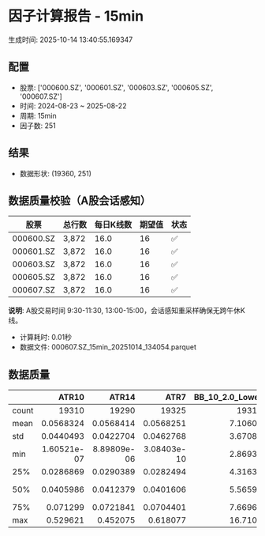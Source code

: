 # 因子计算报告 - 15min

生成时间: 2025-10-14 13:40:55.169347

## 配置

- 股票: ['000600.SZ', '000601.SZ', '000603.SZ', '000605.SZ', '000607.SZ']
- 时间: 2024-08-23 ~ 2025-08-22
- 周期: 15min
- 因子数: 251

## 结果

- 数据形状: (19360, 251)

## 数据质量校验（A股会话感知）

| 股票 | 总行数 | 每日K线数 | 期望值 | 状态 |
|------|--------|----------|--------|------|
| 000600.SZ | 3,872 | 16.0 | 16 | ✅ |
| 000601.SZ | 3,872 | 16.0 | 16 | ✅ |
| 000603.SZ | 3,872 | 16.0 | 16 | ✅ |
| 000605.SZ | 3,872 | 16.0 | 16 | ✅ |
| 000607.SZ | 3,872 | 16.0 | 16 | ✅ |

**说明**: A股交易时间 9:30-11:30, 13:00-15:00，会话感知重采样确保无跨午休K线。
- 计算耗时: 0.01秒
- 数据文件: 000607.SZ_15min_20251014_134054.parquet

## 数据质量

|       |           ATR10 |           ATR14 |            ATR7 |   BB_10_2.0_Lower |   BB_10_2.0_Middle |   BB_10_2.0_Upper |   BB_10_2.0_Width |   BB_15_2.0_Lower |   BB_15_2.0_Middle |   BB_15_2.0_Upper |   BB_15_2.0_Width |   BB_20_2.0_Lower |   BB_20_2.0_Middle |   BB_20_2.0_Upper |   BB_20_2.0_Width |     BOLB_20 |       CCI10 |       CCI14 |       CCI20 |       EMA12 |       EMA15 |       EMA20 |        EMA3 |        EMA5 |        EMA8 |     FIXLB10 |      FIXLB3 |      FIXLB5 |      FIXLB8 |      FMAX10 |      FMAX15 |      FMAX20 |       FMAX5 |     FMEAN10 |     FMEAN15 |     FMEAN20 |      FMEAN5 |      FMIN10 |      FMIN15 |      FMIN20 |       FMIN5 |      FSTD10 |      FSTD15 |      FSTD20 |       FSTD5 |     LEXLB10 |      LEXLB3 |      LEXLB5 |      LEXLB8 |        MA10 |        MA15 |        MA20 |         MA3 |         MA5 |         MA8 |           MACD |   MACD_12_26_9 |     MACD_6_13_4 |     MACD_8_17_5 |       MACD_HIST |    MACD_SIGNAL |    MEANLB10 |     MEANLB3 |     MEANLB5 |     MEANLB8 |        MSTD10 |        MSTD15 |         MSTD5 |      Momentum1 |     Momentum10 |     Momentum12 |     Momentum15 |     Momentum20 |      Momentum3 |      Momentum5 |      Momentum8 |               OBV |   OBV_SMA10 |   OBV_SMA15 |   OBV_SMA20 |    OBV_SMA5 |   Position10 |   Position12 |   Position15 |   Position20 |   Position25 |   Position30 |    Position5 |    Position8 |        RAND |      RANDNX |       RANDX |       RPROB |     RPROBCX |     RPROBNX |      RPROBX |         RSI |       RSI10 |       RSI14 |         RSI7 |        STCX |           STOCH |    STOCH_10_14 |     STOCH_14_20 |      STOCH_7_10 |         STX |   TA_ADXR_14 |   TA_ADX_14 |   TA_APO_fastperiod12_matype0_slowperiod26 |   TA_AROONOSC_14 |   TA_AROON_14_down |   TA_AROON_14_up |   TA_CCI_14 |   TA_CDL2CROWS |   TA_CDL3BLACKCROWS |   TA_CDL3INSIDE |   TA_CDL3LINESTRIKE |   TA_CDL3OUTSIDE |   TA_CDL3STARSINSOUTH |   TA_CDL3WHITESOLDIERS |   TA_CDLABANDONEDBABY |   TA_CDLADVANCEBLOCK |   TA_CDLBELTHOLD |   TA_CDLBREAKAWAY |   TA_CDLCLOSINGMARUBOZU |   TA_CDLCONCEALBABYSWALL |   TA_CDLCOUNTERATTACK |   TA_CDLDARKCLOUDCOVER |   TA_CDLDOJI |   TA_CDLDOJISTAR |   TA_CDLDRAGONFLYDOJI |   TA_CDLENGULFING |   TA_CDLEVENINGDOJISTAR |   TA_CDLEVENINGSTAR |   TA_CDLGAPSIDESIDEWHITE |   TA_CDLGRAVESTONEDOJI |   TA_CDLHAMMER |   TA_CDLHANGINGMAN |   TA_CDLHARAMI |   TA_CDLHARAMICROSS |   TA_CDLHIGHWAVE |   TA_CDLHIKKAKE |   TA_CDLHOMINGPIGEON |   TA_CDLIDENTICAL3CROWS |   TA_CDLINNECK |   TA_CDLINVERTEDHAMMER |   TA_CDLKICKING |   TA_CDLKICKINGBYLENGTH |   TA_CDLLADDERBOTTOM |   TA_CDLLONGLEGGEDDOJI |   TA_CDLLONGLINE |   TA_CDLMARUBOZU |   TA_CDLMATCHINGLOW |   TA_CDLMATHOLD |   TA_CDLMORNINGDOJISTAR |   TA_CDLMORNINGSTAR |   TA_CDLONNECK |   TA_CDLPIERCING |   TA_CDLRICKSHAWMAN |   TA_CDLRISEFALL3METHODS |   TA_CDLSEPARATINGLINES |   TA_CDLSHOOTINGSTAR |   TA_CDLSHORTLINE |   TA_CDLSPINNINGTOP |   TA_CDLSTALLEDPATTERN |   TA_CDLSTICKSANDWICH |   TA_CDLTAKURI |   TA_CDLTASUKIGAP |   TA_CDLTHRUSTING |   TA_CDLTRISTAR |   TA_CDLUNIQUE3RIVER |   TA_CDLUPSIDEGAP2CROWS |   TA_CDLXSIDEGAP3METHODS |   TA_DEMA_10 |   TA_DEMA_20 |   TA_DEMA_5 |    TA_DX_14 |   TA_EMA_10 |   TA_EMA_20 |   TA_EMA_30 |    TA_EMA_5 |   TA_EMA_60 |   TA_KAMA_10 |   TA_KAMA_20 |   TA_MFI_14 |   TA_MIDPRICE_10 |   TA_MIDPRICE_20 |   TA_MIDPRICE_5 |   TA_MOM_10 |   TA_ROCP_10 |   TA_ROCR100_10 |   TA_ROCR_10 |    TA_ROC_10 |   TA_RSI_14 |      TA_SAR |   TA_SMA_10 |   TA_SMA_20 |   TA_SMA_30 |    TA_SMA_5 |   TA_SMA_60 |   TA_STOCHF_D |   TA_STOCHF_K |   TA_STOCHRSI_fastd_period3_fastk_period5_timeperiod14_D |   TA_STOCHRSI_fastd_period3_fastk_period5_timeperiod14_K |   TA_STOCH_D |   TA_STOCH_K |    TA_T3_10 |    TA_T3_20 |     TA_T3_5 |   TA_TEMA_10 |   TA_TEMA_20 |   TA_TEMA_5 |   TA_TRIMA_10 |   TA_TRIMA_20 |   TA_TRIMA_5 |   TA_TRIX_14 |   TA_ULTOSC_timeperiod17_timeperiod214_timeperiod328 |   TA_WILLR_14 |   TA_WMA_10 |   TA_WMA_20 |    TA_WMA_5 |      TRENDLB10 |      TRENDLB3 |      TRENDLB5 |       TRENDLB8 |        Trend10 |       Trend12 |       Trend15 |       Trend20 |       Trend25 |        Trend5 |         Trend8 |      VWAP10 |      VWAP15 |      VWAP20 |      VWAP25 |      VWAP30 |   Volume_Momentum10 |   Volume_Momentum15 |   Volume_Momentum20 |   Volume_Momentum25 |   Volume_Momentum30 |   Volume_Ratio10 |   Volume_Ratio15 |   Volume_Ratio20 |   Volume_Ratio25 |   Volume_Ratio30 |    WILLR14 |    WILLR18 |    WILLR21 |     WILLR9 |
|:------|----------------:|----------------:|----------------:|------------------:|-------------------:|------------------:|------------------:|------------------:|-------------------:|------------------:|------------------:|------------------:|-------------------:|------------------:|------------------:|------------:|------------:|------------:|------------:|------------:|------------:|------------:|------------:|------------:|------------:|------------:|------------:|------------:|------------:|------------:|------------:|------------:|------------:|------------:|------------:|------------:|------------:|------------:|------------:|------------:|------------:|------------:|------------:|------------:|------------:|------------:|------------:|------------:|------------:|------------:|------------:|------------:|------------:|------------:|------------:|---------------:|---------------:|----------------:|----------------:|----------------:|---------------:|------------:|------------:|------------:|------------:|--------------:|--------------:|--------------:|---------------:|---------------:|---------------:|---------------:|---------------:|---------------:|---------------:|---------------:|------------------:|------------:|------------:|------------:|------------:|-------------:|-------------:|-------------:|-------------:|-------------:|-------------:|-------------:|-------------:|------------:|------------:|------------:|------------:|------------:|------------:|------------:|------------:|------------:|------------:|-------------:|------------:|----------------:|---------------:|----------------:|----------------:|------------:|-------------:|------------:|-------------------------------------------:|-----------------:|-------------------:|-----------------:|------------:|---------------:|--------------------:|----------------:|--------------------:|-----------------:|----------------------:|-----------------------:|----------------------:|---------------------:|-----------------:|------------------:|------------------------:|-------------------------:|----------------------:|-----------------------:|-------------:|-----------------:|----------------------:|------------------:|------------------------:|--------------------:|-------------------------:|-----------------------:|---------------:|-------------------:|---------------:|--------------------:|-----------------:|----------------:|---------------------:|------------------------:|---------------:|-----------------------:|----------------:|------------------------:|---------------------:|-----------------------:|-----------------:|-----------------:|--------------------:|----------------:|------------------------:|--------------------:|---------------:|-----------------:|--------------------:|-------------------------:|------------------------:|---------------------:|------------------:|--------------------:|-----------------------:|----------------------:|---------------:|------------------:|------------------:|----------------:|---------------------:|------------------------:|-------------------------:|-------------:|-------------:|------------:|------------:|------------:|------------:|------------:|------------:|------------:|-------------:|-------------:|------------:|-----------------:|-----------------:|----------------:|------------:|-------------:|----------------:|-------------:|-------------:|------------:|------------:|------------:|------------:|------------:|------------:|------------:|--------------:|--------------:|---------------------------------------------------------:|---------------------------------------------------------:|-------------:|-------------:|------------:|------------:|------------:|-------------:|-------------:|------------:|--------------:|--------------:|-------------:|-------------:|-----------------------------------------------------:|--------------:|------------:|------------:|------------:|---------------:|--------------:|--------------:|---------------:|---------------:|--------------:|--------------:|--------------:|--------------:|--------------:|---------------:|------------:|------------:|------------:|------------:|------------:|--------------------:|--------------------:|--------------------:|--------------------:|--------------------:|-----------------:|-----------------:|-----------------:|-----------------:|-----------------:|-----------:|-----------:|-----------:|-----------:|
| count | 19310           | 19290           | 19325           |       19315       |        19315       |       19315       |       19315       |       19290       |        19290       |       19290       |       19290       |       19265       |        19265       |       19265       |       19265       | 19360       | 19270       | 19230       | 19170       | 19360       | 19360       | 19360       | 19360       | 19360       | 19360       | 19360       | 19360       | 19360       | 19360       | 19315       | 19290       | 19265       | 19340       | 19360       | 19360       | 19360       | 19360       | 19360       | 19360       | 19360       | 19360       | 19360       | 19360       | 19360       | 19360       | 19360       | 19360       | 19360       | 19360       | 19315       | 19290       | 19265       | 19350       | 19340       | 19325       | 19195          | 19195          | 19285           | 19260           | 19195           | 19195          | 19360       | 19360       | 19360       | 19360       | 19315         | 19290         | 19340         | 19310          | 19310          | 19310          | 19310          | 19310          | 19310          | 19310          | 19310          |   19360           | 19315       | 19290       | 19265       | 19340       | 19315        | 19305        | 19290        | 19265        | 19240        | 19215        | 19340        | 19325        | 19360       | 19360       | 19360       | 19360       | 19360       | 19360       | 19360       | 19290       | 19310       | 19290       | 19325        | 19360       | 19275           | 19185          | 19105           | 19240           | 19360       |  19225       | 19225       |                                19305       |      19360       |        19360       |      19360       | 19230       | 19360          |       19360         |   19360         |      19360          |     19360        |            19345      |          19360         |                 19360 |         19360        |    19360         |             19360 |            19360        |                    19360 |           19360       |           19360        |   19360      |   19360          |           19360       |       19360       |           19360         |        19360        |            19360         |            19360       |     19360      |        19360       |    19360       |       19360         |       19360      |    19360        |        19360         |            19360        |   19360        |            19360       |           19360 |                   19360 |        19360         |             19360      |      19360       |     19360        |         19360       |           19360 |           19360         |       19360         |   19360        |    19360         |          19360      |           19360          |             19360       |         19360        |       19360       |          19360      |           19360        |          19360        |    19360       |       19360       |     19360         |  19360          |       19360          |                   19360 |            19360         |  19360       |  19360       | 19360       | 19360       | 19360       | 19360       | 19360       | 19360       | 19360       |  19315       |  19265       | 19360       |      19360       |      19360       |     19360       | 19360       |  19360       |     19360       |  19360       | 19310        | 19290       | 19360       | 19315       | 19265       | 19215       | 19340       | 19065       |   19360       |   19360       |                                              19360       |                                              19360       |  19360       |  19360       | 19360       | 19360       | 19360       |  19360       |  19360       | 19360       |   19315       |   19265       |  19340       |  19360       |                                          19360       |    19295      | 19315       | 19265       | 19340       | 19315          | 19350         | 19340         | 19325          | 19315          | 19305         | 19290         | 19265         | 19240         | 19340         | 19325          | 19265       | 19265       | 19265       | 19265       | 19265       |      19310          |      19310          |      19310          |      19310          |      19310          |      19360       |      19360       |      19360       |      19360       |      19360       | 19295      | 19275      | 19260      | 19320      |
| mean  |     0.0568324   |     0.0568414   |     0.0568251   |           7.10606 |            7.1156  |           7.12515 |           7.1156  |           7.10394 |            7.11612 |           7.12831 |           7.11612 |           7.10228 |            7.11664 |           7.131   |           7.11664 |     7.1147  |     2.19989 |     3.25259 |     4.87575 |     7.1103  |     7.10911 |     7.10713 |     7.1139  |     7.11309 |     7.1119  |     7.1147  |     7.1147  |     7.1147  |     7.1147  |     7.1156  |     7.11612 |     7.11664 |     7.11509 |     7.1147  |     7.1147  |     7.1147  |     7.1147  |     7.1147  |     7.1147  |     7.1147  |     7.1147  |     7.1147  |     7.1147  |     7.1147  |     7.1147  |     7.1147  |     7.1147  |     7.1147  |     7.1147  |     7.1156  |     7.11612 |     7.11664 |     7.11489 |     7.11509 |     7.1154  |     0.00562249 |     0.00562249 |     0.00281817  |     0.00361604  |     1.10731e-05 |     0.00561142 |     7.1147  |     7.1147  |     7.1147  |     7.1147  |     0.0502901 |     0.0630633 |     0.034476  |     0.00149471 |     0.00149471 |     0.00149471 |     0.00149471 |     0.00149471 |     0.00149471 |     0.00149471 |     0.00149471 |       1.45906e+06 |     7.1156  |     7.11612 |     7.11664 |     7.11509 |     0.472771 |     0.476103 |     0.479833 |     0.481376 |     0.482296 |     0.483264 |     0.466097 |     0.469179 |     7.1147  |     7.1147  |     7.1147  |     7.1147  |     7.1147  |     7.1147  |     7.1147  |    51.0305  |    50.9457  |    51.0305  |    50.7882   |     7.1147  |    47.8708      |    47.247      |    47.9132      |    46.7551      |     7.1147  |     29.6022  |    29.6022  |                                    7.11581 |          7.1147  |            7.1147  |          7.1147  |     3.25259 |    -0.00516529 |          -0.0154959 |      -0.0103306 |          0.00516529 |        -0.418388 |               49.9139 |              0.0309917 |                     0 |            -0.392562 |       -0.0516529 |                 0 |               -0.676653 |                        0 |               0       |              -0.103306 |      23.6932 |      -0.00516529 |               2.91839 |          -4.04029 |              -0.0671488 |           -0.129132 |                0.0206612 |                3.57438 |         1.9938 |           -1.88017 |        0.18595 |           0.0671488 |          11.9215 |        0.929752 |            0.0516529 |               -0.134298 |      -0.108471 |                1.08471 |               0 |                       0 |            0.0309917 |                20.5062 |         -1.18285 |        -0.149793 |             2.46384 |               0 |               0.0309917 |           0.0929752 |      -0.123967 |        0.0258264 |             12.4845 |               0.00516529 |                -1.02273 |            -0.289256 |           1.98864 |             11.7872 |              -0.144628 |              0.072314 |        2.89256 |           0       |        -0.0981405 |      0.00516529 |           0.00516529 |                       0 |                0.0206612 |      7.1111  |      7.10713 |     7.11309 |     7.1147  |     7.1111  |     7.10713 |     7.10319 |     7.11309 |     7.09156 |      7.1156  |      7.11664 |     7.1147  |          7.1147  |          7.1147  |         7.1147  |     7.1147  |      7.1147  |         7.1147  |      7.1147  |     0.149471 |    51.0305  |     7.1147  |     7.1156  |     7.11664 |     7.11766 |     7.11509 |     7.12106 |       7.1147  |       7.1147  |                                                  7.1147  |                                                  7.1147  |      7.1147  |      7.1147  |     7.1147  |     7.1147  |     7.1147  |      7.1111  |      7.10713 |     7.11309 |       7.1156  |       7.11664 |      7.11509 |      7.1147  |                                              7.1147  |      -51.3137 |     7.1156  |     7.11664 |     7.11509 |     0.00176115 |    -0.0256195 |    -0.0225723 |    -0.00985171 |     0.00176115 |     0.0113473 |     0.0233828 |     0.0413381 |     0.0572936 |    -0.0225723 |    -0.00985171 |     7.0503  |     7.0503  |     7.0503  |     7.0503  |     7.0503  |          0.00149471 |          0.00149471 |          0.00149471 |          0.00149471 |          0.00149471 |          7.1147  |          7.1147  |          7.1147  |          7.1147  |          7.1147  |   -51.3137 |   -51.3373 |   -51.2793 |   -51.3927 |
| std   |     0.0440493   |     0.0422704   |     0.0462768   |           3.67088 |            3.67586 |           3.68089 |           3.67586 |           3.66891 |            3.67523 |           3.68161 |           3.67523 |           3.66722 |            3.67462 |           3.68208 |           3.67462 |     3.67717 |    93.2367  |    92.1874  |    93.392   |     3.67404 |     3.67323 |     3.67187 |     3.6765  |     3.67593 |     3.67511 |     3.67717 |     3.67717 |     3.67717 |     3.67717 |     3.67586 |     3.67523 |     3.67462 |     3.67652 |     3.67717 |     3.67717 |     3.67717 |     3.67717 |     3.67717 |     3.67717 |     3.67717 |     3.67717 |     3.67717 |     3.67717 |     3.67717 |     3.67717 |     3.67717 |     3.67717 |     3.67717 |     3.67717 |     3.67586 |     3.67523 |     3.67462 |     3.67681 |     3.67652 |     3.67612 |     0.0710364  |     0.0710364  |     0.048719    |     0.0550604   |     0.0196179   |     0.0675657  |     3.67717 |     3.67717 |     3.67717 |     3.67717 |     0.0675626 |     0.0776359 |     0.0537193 |     0.0235999  |     0.0235999  |     0.0235999  |     0.0235999  |     0.0235999  |     0.0235999  |     0.0235999  |     0.0235999  |       1.4218e+06  |     3.67586 |     3.67523 |     3.67462 |     3.67652 |     0.297327 |     0.296001 |     0.295149 |     0.295069 |     0.294359 |     0.294709 |     0.302128 |     0.29826  |     3.67717 |     3.67717 |     3.67717 |     3.67717 |     3.67717 |     3.67717 |     3.67717 |    13.6921  |    15.7252  |    13.6921  |    18.1929   |     3.67717 |    27.5015      |    19.2495     |    19.6083      |    19.0916      |     3.67717 |     12.8105  |    12.8105  |                                    3.67561 |          3.67717 |            3.67717 |          3.67717 |    92.1874  |     0.718699   |           1.24476   |       6.4284    |          2.96335    |        11.1032   |               26.3275 |              1.76022   |                     0 |             6.25333  |       42.955     |                 0 |               40.8982   |                        0 |               4.43048 |               3.21254  |      42.5211 |      10.0877     |              16.8326  |          31.9967  |               2.5905    |            3.59127  |                8.3816    |               18.5655  |        13.9791 |           13.5827  |       30.2929  |          20.7951    |          36.8363 |       27.634    |            2.2722    |                3.6623   |       3.29179  |               10.3586  |               0 |                       0 |            1.76022   |                40.3757 |         40.2372  |        28.4503   |            15.5025  |               0 |               1.76022   |           3.04784   |       3.5188   |        1.60689   |             33.0552 |               0.718699   |                11.2721  |             5.37061  |          42.1008  |             40.0489 |               3.80035  |              2.68822  |       16.7602  |           1.76049 |         3.13128   |      3.87041    |           0.718699   |                       0 |                2.68912   |      3.67458 |      3.67187 |     3.67593 |     3.67717 |     3.67458 |     3.67187 |     3.66913 |     3.67593 |     3.661   |      3.67586 |      3.67462 |     3.67717 |          3.67717 |          3.67717 |         3.67717 |     3.67717 |      3.67717 |         3.67717 |      3.67717 |     2.35999  |    13.6921  |     3.67717 |     3.67586 |     3.67462 |     3.67337 |     3.67652 |     3.66946 |       3.67717 |       3.67717 |                                                  3.67717 |                                                  3.67717 |      3.67717 |      3.67717 |     3.67717 |     3.67717 |     3.67717 |      3.67458 |      3.67187 |     3.67593 |       3.67586 |       3.67462 |      3.67652 |      3.67717 |                                              3.67717 |       29.5879 |     3.67586 |     3.67462 |     3.67652 |     1.18509    |     0.826413  |     1.0057    |     1.13223    |     1.18509    |     1.22572   |     1.2734    |     1.30118   |     1.32595   |     1.0057    |     1.13223    |     3.68812 |     3.68812 |     3.68812 |     3.68812 |     3.68812 |          0.0235999  |          0.0235999  |          0.0235999  |          0.0235999  |          0.0235999  |          3.67717 |          3.67717 |          3.67717 |          3.67717 |          3.67717 |    29.5879 |    29.5583 |    29.5284 |    29.853  |
| min   |     1.60521e-07 |     8.89809e-06 |     3.08403e-10 |           2.86934 |            2.871   |           2.87266 |           2.871   |           2.87497 |            2.87733 |           2.8797  |           2.87733 |           2.88218 |            2.886   |           2.88982 |           2.886   |     2.85    |  -538.607   |  -570.441   |  -700.366   |     2.87652 |     2.88061 |     2.88676 |     2.86114 |     2.8661  |     2.87104 |     2.85    |     2.85    |     2.85    |     2.85    |     2.871   |     2.87733 |     2.886   |     2.868   |     2.85    |     2.85    |     2.85    |     2.85    |     2.85    |     2.85    |     2.85    |     2.85    |     2.85    |     2.85    |     2.85    |     2.85    |     2.85    |     2.85    |     2.85    |     2.85    |     2.871   |     2.87733 |     2.886   |     2.86333 |     2.868   |     2.87125 |    -0.512331   |    -0.512331   |    -0.461532    |    -0.462653    |    -0.236443    |    -0.473017   |     2.85    |     2.85    |     2.85    |     2.85    |     0         |     0         |     0         |    -0.13947    |    -0.13947    |    -0.13947    |    -0.13947    |    -0.13947    |    -0.13947    |    -0.13947    |    -0.13947    | -618134           |     2.871   |     2.87733 |     2.886   |     2.868   |     0        |     0        |     0        |     0        |     0        |     0        |     0        |     0        |     2.85    |     2.85    |     2.85    |     2.85    |     2.85    |     2.85    |     2.85    |     3.89131 |     1.86375 |     3.89131 |     0.266075 |     2.85    |    -2.32111e-13 |    -1.5513e-13 |    -3.32734e-14 |    -9.09495e-14 |     2.85    |      7.32139 |     7.32139 |                                    2.87417 |          2.85    |            2.85    |          2.85    |  -570.441   |  -100          |        -100         |    -100         |       -100          |      -100        |                0      |              0         |                     0 |          -100        |     -100         |                 0 |             -100        |                        0 |            -100       |            -100        |       0      |    -100          |               0       |        -100       |            -100         |         -100        |             -100         |                0       |         0      |         -100       |     -100       |        -100         |        -100      |     -200        |            0         |             -100        |    -100        |                0       |               0 |                       0 |            0         |                 0      |       -100       |      -100        |             0       |               0 |               0         |           0         |    -100        |        0         |              0      |               0          |              -100       |          -100        |        -100       |           -100      |            -100        |              0        |        0       |        -100       |      -100         |   -100          |           0          |                       0 |             -100         |      2.87374 |      2.88676 |     2.8661  |     2.85    |     2.87374 |     2.88676 |     2.89584 |     2.8661  |     2.91049 |      2.871   |      2.886   |     2.85    |          2.85    |          2.85    |         2.85    |     2.85    |      2.85    |         2.85    |      2.85    |   -13.947    |     3.89131 |     2.85    |     2.871   |     2.886   |     2.90167 |     2.868   |     2.92017 |       2.85    |       2.85    |                                                  2.85    |                                                  2.85    |      2.85    |      2.85    |     2.85    |     2.85    |     2.85    |      2.87374 |      2.88676 |     2.8661  |       2.871   |       2.886   |      2.868   |      2.85    |                                              2.85    |     -100      |     2.871   |     2.886   |     2.868   |    -2.84605    |    -1.1547    |    -1.78885   |    -2.47487    |    -2.84605    |    -3.17543   |    -3.61478   |    -4.16926   |    -4.70493   |    -1.78885   |    -2.47487    |     0       |     0       |     0       |     0       |     0       |         -0.13947    |         -0.13947    |         -0.13947    |         -0.13947    |         -0.13947    |          2.85    |          2.85    |          2.85    |          2.85    |          2.85    |  -100      |  -100      |  -100      |  -100      |
| 25%   |     0.0286869   |     0.0290389   |     0.0282494   |           4.31633 |            4.321   |           4.32815 |           4.321   |           4.3152  |            4.3215  |           4.32976 |           4.3215  |           4.31027 |            4.3225  |           4.33251 |           4.3225  |     4.32    |   -57.1392  |   -56.4453  |   -56.1438  |     4.32165 |     4.3225  |     4.32186 |     4.32035 |     4.32088 |     4.31966 |     4.32    |     4.32    |     4.32    |     4.32    |     4.321   |     4.3215  |     4.3225  |     4.32    |     4.32    |     4.32    |     4.32    |     4.32    |     4.32    |     4.32    |     4.32    |     4.32    |     4.32    |     4.32    |     4.32    |     4.32    |     4.32    |     4.32    |     4.32    |     4.32    |     4.321   |     4.3215  |     4.3225  |     4.32    |     4.32    |     4.32125 |    -0.0192626  |    -0.0192626  |    -0.013331    |    -0.0151391   |    -0.00607705  |    -0.018138   |     4.32    |     4.32    |     4.32    |     4.32    |     0.0164655 |     0.0214476 |     0.0114018 |    -0.00847458 |    -0.00847458 |    -0.00847458 |    -0.00847458 |    -0.00847458 |    -0.00847458 |    -0.00847458 |    -0.00847458 |  381797           |     4.321   |     4.3215  |     4.3225  |     4.32    |     0.208333 |     0.214286 |     0.222222 |     0.222222 |     0.222222 |     0.222222 |     0.2      |     0.2      |     4.32    |     4.32    |     4.32    |     4.32    |     4.32    |     4.32    |     4.32    |    41.7386  |    40.0599  |    41.7386  |    37.9604   |     4.32    |    23.8095      |    32.8458     |    33.1304      |    32.5872      |     4.32    |     20.0066  |    20.0066  |                                    4.32083 |          4.32    |            4.32    |          4.32    |   -56.4453  |     0          |           0         |       0         |          0          |         0        |               28.9777 |              0         |                     0 |             0        |        0         |                 0 |                0        |                        0 |               0       |               0        |       0      |       0          |               0       |           0       |               0         |            0        |                0         |                0       |         0      |            0       |        0       |           0         |           0      |        0        |            0         |                0        |       0        |                0       |               0 |                       0 |            0         |                 0      |          0       |         0        |             0       |               0 |               0         |           0         |       0        |        0         |              0      |               0          |                 0       |             0        |           0       |              0      |               0        |              0        |        0       |           0       |         0         |      0          |           0          |                       0 |                0         |      4.32015 |      4.32186 |     4.32088 |     4.32    |     4.32015 |     4.32186 |     4.31514 |     4.32088 |     4.30696 |      4.321   |      4.3225  |     4.32    |          4.32    |          4.32    |         4.32    |     4.32    |      4.32    |         4.32    |      4.32    |    -0.847458 |    41.7386  |     4.32    |     4.321   |     4.3225  |     4.31867 |     4.32    |     4.31017 |       4.32    |       4.32    |                                                  4.32    |                                                  4.32    |      4.32    |      4.32    |     4.32    |     4.32    |     4.32    |      4.32015 |      4.32186 |     4.32088 |       4.321   |       4.3225  |      4.32    |      4.32    |                                              4.32    |      -77.2727 |     4.321   |     4.3225  |     4.32    |    -0.96307    |    -0.872871  |    -0.920358  |    -0.948645   |    -0.96307    |    -0.970893  |    -0.982738  |    -1.00645   |    -1.027     |    -0.920358  |    -0.948645   |     4.30161 |     4.30161 |     4.30161 |     4.30161 |     4.30161 |         -0.00847458 |         -0.00847458 |         -0.00847458 |         -0.00847458 |         -0.00847458 |          4.32    |          4.32    |          4.32    |          4.32    |          4.32    |   -77.2727 |   -77.3585 |   -77.2727 |   -77.7778 |
| 50%   |     0.0405986   |     0.0412379   |     0.0401606   |           5.56597 |            5.574   |           5.57992 |           5.574   |           5.56356 |            5.573   |           5.58173 |           5.573   |           5.55942 |            5.5705  |           5.58244 |           5.5705  |     5.57    |     0       |     0       |     2.41424 |     5.56917 |     5.56827 |     5.56683 |     5.57071 |     5.57093 |     5.56839 |     5.57    |     5.57    |     5.57    |     5.57    |     5.574   |     5.573   |     5.5705  |     5.57    |     5.57    |     5.57    |     5.57    |     5.57    |     5.57    |     5.57    |     5.57    |     5.57    |     5.57    |     5.57    |     5.57    |     5.57    |     5.57    |     5.57    |     5.57    |     5.57    |     5.574   |     5.573   |     5.5705  |     5.57    |     5.57    |     5.57375 |     0.00155434 |     0.00155434 |     0.000502348 |     0.000944478 |    -7.98742e-05 |     0.00163912 |     5.57    |     5.57    |     5.57    |     5.57    |     0.0292309 |     0.0373146 |     0.0192354 |     0          |     0          |     0          |     0          |     0          |     0          |     0          |     0          |       1.10347e+06 |     5.574   |     5.573   |     5.5705  |     5.57    |     0.470588 |     0.473684 |     0.47619  |     0.478261 |     0.482759 |     0.481481 |     0.461538 |     0.461538 |     5.57    |     5.57    |     5.57    |     5.57    |     5.57    |     5.57    |     5.57    |    50.6286  |    50.5232  |    50.6286  |    50.4495   |     5.57    |    47.4576      |    46.8339     |    47.4762      |    46.6031      |     5.57    |     26.9062  |    26.9062  |                                    5.57333 |          5.57    |            5.57    |          5.57    |     0       |     0          |           0         |       0         |          0          |         0        |               49.1399 |              0         |                     0 |             0        |        0         |                 0 |                0        |                        0 |               0       |               0        |       0      |       0          |               0       |           0       |               0         |            0        |                0         |                0       |         0      |            0       |        0       |           0         |           0      |        0        |            0         |                0        |       0        |                0       |               0 |                       0 |            0         |                 0      |          0       |         0        |             0       |               0 |               0         |           0         |       0        |        0         |              0      |               0          |                 0       |             0        |           0       |              0      |               0        |              0        |        0       |           0       |         0         |      0          |           0          |                       0 |                0         |      5.56935 |      5.56683 |     5.57093 |     5.57    |     5.56935 |     5.56683 |     5.56251 |     5.57093 |     5.54826 |      5.574   |      5.5705  |     5.57    |          5.57    |          5.57    |         5.57    |     5.57    |      5.57    |         5.57    |      5.57    |     0        |    50.6286  |     5.57    |     5.574   |     5.5705  |     5.57167 |     5.57    |     5.57517 |       5.57    |       5.57    |                                                  5.57    |                                                  5.57    |      5.57    |      5.57    |     5.57    |     5.57    |     5.57    |      5.56935 |      5.56683 |     5.57093 |       5.574   |       5.5705  |      5.57    |      5.57    |                                              5.57    |      -50      |     5.574   |     5.5705  |     5.57    |     0          |     0         |     0         |     0          |     0          |     0         |     0         |     0.0454941 |     0.0654653 |     0         |     0          |     5.56132 |     5.56132 |     5.56132 |     5.56132 |     5.56132 |          0          |          0          |          0          |          0          |          0          |          5.57    |          5.57    |          5.57    |          5.57    |          5.57    |   -50      |   -51.3514 |   -50.9804 |   -50      |
| 75%   |     0.071299    |     0.0721841   |     0.0704401   |           7.66963 |            7.6845  |           7.69712 |           7.6845  |           7.67052 |            7.68733 |           7.70075 |           7.68733 |           7.67534 |            7.6905  |           7.7047  |           7.6905  |     7.68    |    58.2463  |    60.5518  |    62.7673  |     7.67909 |     7.68133 |     7.68033 |     7.68112 |     7.67822 |     7.67847 |     7.68    |     7.68    |     7.68    |     7.68    |     7.6845  |     7.68733 |     7.6905  |     7.682   |     7.68    |     7.68    |     7.68    |     7.68    |     7.68    |     7.68    |     7.68    |     7.68    |     7.68    |     7.68    |     7.68    |     7.68    |     7.68    |     7.68    |     7.68    |     7.68    |     7.6845  |     7.68733 |     7.6905  |     7.68333 |     7.682   |     7.6825  |     0.0224489  |     0.0224489  |     0.0154402   |     0.0177891   |     0.00626984  |     0.0216169  |     7.68    |     7.68    |     7.68    |     7.68    |     0.0553022 |     0.0712106 |     0.0370135 |     0.00958642 |     0.00958642 |     0.00958642 |     0.00958642 |     0.00958642 |     0.00958642 |     0.00958642 |     0.00958642 |       1.86634e+06 |     7.6845  |     7.68733 |     7.6905  |     7.682   |     0.727273 |     0.727273 |     0.727273 |     0.727273 |     0.730769 |     0.734694 |     0.714286 |     0.722222 |     7.68    |     7.68    |     7.68    |     7.68    |     7.68    |     7.68    |     7.68    |    59.676   |    60.9631  |    59.676   |    62.9676   |     7.68    |    70.9819      |    61.544      |    62.3163      |    60.6704      |     7.68    |     36.7468  |    36.7468  |                                    7.67833 |          7.68    |            7.68    |          7.68    |    60.5518  |     0          |           0         |       0         |          0          |         0        |               70.851  |              0         |                     0 |             0        |        0         |                 0 |                0        |                        0 |               0       |               0        |       0      |       0          |               0       |           0       |               0         |            0        |                0         |                0       |         0      |            0       |        0       |           0         |           0      |        0        |            0         |                0        |       0        |                0       |               0 |                       0 |            0         |                 0      |          0       |         0        |             0       |               0 |               0         |           0         |       0        |        0         |              0      |               0          |                 0       |             0        |           0       |              0      |               0        |              0        |        0       |           0       |         0         |      0          |           0          |                       0 |                0         |      7.67886 |      7.68033 |     7.67822 |     7.68    |     7.67886 |     7.68033 |     7.67773 |     7.67822 |     7.66336 |      7.6845  |      7.6905  |     7.68    |          7.68    |          7.68    |         7.68    |     7.68    |      7.68    |         7.68    |      7.68    |     0.958642 |    59.676   |     7.68    |     7.6845  |     7.6905  |     7.68867 |     7.682   |     7.68683 |       7.68    |       7.68    |                                                  7.68    |                                                  7.68    |      7.68    |      7.68    |     7.68    |     7.68    |     7.68    |      7.67886 |      7.68033 |     7.67822 |       7.6845  |       7.6905  |      7.682   |      7.68    |                                              7.68    |      -25.9259 |     7.6845  |     7.6905  |     7.682   |     0.942572   |     0.80064   |     0.851028  |     0.91305    |     0.942572   |     0.970453  |     1.00485   |     1.05332   |     1.08397   |     0.851028  |     0.91305    |     7.64278 |     7.64278 |     7.64278 |     7.64278 |     7.64278 |          0.00958642 |          0.00958642 |          0.00958642 |          0.00958642 |          0.00958642 |          7.68    |          7.68    |          7.68    |          7.68    |          7.68    |   -25.9259 |   -26.3158 |   -26.3158 |   -25      |
| max   |     0.529621    |     0.452075    |     0.618077    |          16.7103  |           16.729   |          16.7477  |          16.729   |          16.63    |           16.6593  |          16.6886  |          16.6593  |          16.5491  |           16.5865  |          16.6239  |          16.5865  |    16.91    |   666.663   |   933.326   |  1333.32    |    16.6734  |    16.6437  |    16.5937  |    16.7843  |    16.7446  |    16.7077  |    16.91    |    16.91    |    16.91    |    16.91    |    16.729   |    16.6593  |    16.5865  |    16.788   |    16.91    |    16.91    |    16.91    |    16.91    |    16.91    |    16.91    |    16.91    |    16.91    |    16.91    |    16.91    |    16.91    |    16.91    |    16.91    |    16.91    |    16.91    |    16.91    |    16.729   |    16.6593  |    16.5865  |    16.8233  |    16.788   |    16.7575  |     0.639884   |     0.639884   |     0.562918    |     0.562645    |     0.190805    |     0.56829    |    16.91    |    16.91    |    16.91    |    16.91    |     1.10907   |     1.04991   |     1.13577   |     0.211248   |     0.211248   |     0.211248   |     0.211248   |     0.211248   |     0.211248   |     0.211248   |     0.211248   |       6.34678e+06 |    16.729   |    16.6593  |    16.5865  |    16.788   |     1        |     1        |     1        |     1        |     1        |     1        |     1        |     1        |    16.91    |    16.91    |    16.91    |    16.91    |    16.91    |    16.91    |    16.91    |    99.9985  |   100       |    99.9985  |   100        |    16.91    |   100           |   100          |   100           |   100           |    16.91    |     93.1947  |    93.1947  |                                   16.715   |         16.91    |           16.91    |         16.91    |   933.326   |     0          |           0         |     100         |        100          |       100        |              100      |            100         |                     0 |             0        |      100         |                 0 |              100        |                        0 |             100       |               0        |     100      |     100          |             100       |         100       |               0         |            0        |              100         |              100       |       100      |            0       |      100       |         100         |         100      |      200        |          100         |                0        |       0        |              100       |               0 |                       0 |          100         |               100      |        100       |       100        |           100       |               0 |             100         |         100         |       0        |      100         |            100      |             100          |               100       |             0        |         100       |            100      |               0        |            100        |      100       |         100       |         0         |    100          |         100          |                       0 |              100         |     16.6918  |     16.5937  |    16.7446  |    16.91    |    16.6918  |    16.5937  |    16.501   |    16.7446  |    16.3397  |     16.729   |     16.5865  |    16.91    |         16.91    |         16.91    |        16.91    |    16.91    |     16.91    |        16.91    |     16.91    |    21.1248   |    99.9985  |    16.91    |    16.729   |    16.5865  |    16.522   |    16.788   |    16.4127  |      16.91    |      16.91    |                                                 16.91    |                                                 16.91    |     16.91    |     16.91    |    16.91    |    16.91    |    16.91    |     16.6918  |     16.5937  |    16.7446  |      16.729   |      16.5865  |     16.788   |     16.91    |                                             16.91    |        0      |    16.729   |    16.5865  |    16.788   |     2.84605    |     1.1547    |     1.78885   |     2.47487    |     2.84605    |     3.17543   |     3.61478   |     4.24853   |     4.8       |     1.78885   |     2.47487    |    16.6323  |    16.6323  |    16.6323  |    16.6323  |    16.6323  |          0.211248   |          0.211248   |          0.211248   |          0.211248   |          0.211248   |         16.91    |         16.91    |         16.91    |         16.91    |         16.91    |     0      |     0      |     0      |     0      |